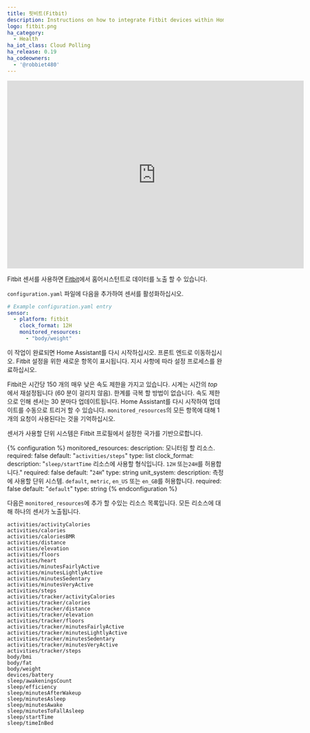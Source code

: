 ```yaml
---
title: 핏비트(Fitbit)
description: Instructions on how to integrate Fitbit devices within Home Assistant.
logo: fitbit.png
ha_category:
  - Health
ha_iot_class: Cloud Polling
ha_release: 0.19
ha_codeowners:
  - '@robbiet480'
---
```


<iframe width="690" height="437" src="https://www.youtube.com/embed/pcoU7k1TFIs" frameborder="0" allow="accelerometer; autoplay; encrypted-media; gyroscope; picture-in-picture" allowfullscreen></iframe>

Fitbit 센서를 사용하면 [Fitbit](https://fitbit.com/)에서 홈어시스턴트로 데이터를 노출 할 수 있습니다.

`configuration.yaml` 파일에 다음을 추가하여 센서를 활성화하십시오.

```yaml
# Example configuration.yaml entry
sensor:
  - platform: fitbit
    clock_format: 12H
    monitored_resources:
      - "body/weight"
```

이 작업이 완료되면 Home Assistant를 다시 시작하십시오. 프론트 엔드로 이동하십시오. Fitbit 설정을 위한 새로운 항목이 표시됩니다. 지시 사항에 따라 설정 프로세스를 완료하십시오.

Fitbit은 시간당 150 개의 매우 낮은 속도 제한을 가지고 있습니다. 시계는 시간의 _top_ 에서 재설정됩니다 (60 분이 걸리지 않음). 한계를 극복 할 방법이 없습니다. 속도 제한으로 인해 센서는 30 분마다 업데이트됩니다. Home Assistant를 다시 시작하여 업데이트를 수동으로 트리거 할 수 있습니다. `monitored_resources`의 모든 항목에 대해 1 개의 요청이 사용된다는 것을 기억하십시오. 

센서가 사용할 단위 시스템은 Fitbit 프로필에서 설정한 국가를 기반으로합니다.

{% configuration %}
monitored_resources:
  description: 모니터링 할 리소스.
  required: false
  default: "`activities/steps`"
  type: list
clock_format:
  description: "`sleep/startTime` 리소스에 사용할 형식입니다. `12H` 또는`24H`를 허용합니다."
  required: false
  default: "`24H`"
  type: string
unit_system:
  description: 측정에 사용할 단위 시스템. `default`, `metric`, `en_US` 또는 `en_GB`를 허용합니다.
  required: false
  default: "`default`"
  type: string
{% endconfiguration %}

다음은 `monitored_resources`에 추가 할 수있는 리소스 목록입니다. 모든 리소스에 대해 하나의 센서가 노출됩니다.

```text
activities/activityCalories
activities/calories
activities/caloriesBMR
activities/distance
activities/elevation
activities/floors
activities/heart
activities/minutesFairlyActive
activities/minutesLightlyActive
activities/minutesSedentary
activities/minutesVeryActive
activities/steps
activities/tracker/activityCalories
activities/tracker/calories
activities/tracker/distance
activities/tracker/elevation
activities/tracker/floors
activities/tracker/minutesFairlyActive
activities/tracker/minutesLightlyActive
activities/tracker/minutesSedentary
activities/tracker/minutesVeryActive
activities/tracker/steps
body/bmi
body/fat
body/weight
devices/battery
sleep/awakeningsCount
sleep/efficiency
sleep/minutesAfterWakeup
sleep/minutesAsleep
sleep/minutesAwake
sleep/minutesToFallAsleep
sleep/startTime
sleep/timeInBed
```
